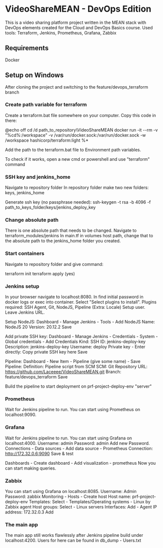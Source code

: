 # VideoShareMEAN - DevOps Edition

This is a video sharing platform project written in the MEAN stack with DevOps elements created for the Cloud and DevOps Basics course.
Used tools: Terraform, Jenkins, Prometheus, Grafana, Zabbix

## Requirements

Docker

## Setup on Windows

After cloning the project and switching to the feature/devops_terraform branch

### Create path variable for terraform

Create a terraform.bat file somewhere on your computer.
Copy this code in there:

@echo off
cd /d path_to_repository\VideoShareMEAN
docker run -it --rm -v "%cd%:/workspace" -v /var/run/docker.sock:/var/run/docker.sock -w /workspace hashicorp/terraform:light %*

Add the path to the terraform.bat file to Environment path variables.

To check if it works, open a new cmd or powershell and use "terraform" command

### SSH key and jenkins_home

Navigate to repository folder
In repository folder make two new folders: keys, jenkins_home

Generate ssh key (no passphrase needed):
ssh-keygen -t rsa -b 4096 -f path_to_keys_folder/keys/jenkins_deploy_key

### Change absolute path

There is one absolute path that needs to be changed.
Navigate to terraform_modules/jenkins
In main.tf in volumes host path, change that to the absolute path to the jenkins_home folder you created.

### Start containers

Navigate to repository folder and give command:

terraform init
terraform apply (yes)

### Jenkins setup

In your browser navigate to localhost:8080.
In find initial password in docker logs or exec into container.
Select "Select plugins to install". Plugins required: SSH Agent, Git, NodeJS, Pipeline (Extra: Locale)
Setup user.
Leave Jenkins URL.

Setup NodeJS:
Dashboard - Manage Jenkins - Tools - Add NodeJS
Name: NodeJS 20
Version: 20.12.2
Save

Add private SSH key:
Dashboard - Manage Jenkins - Credentials - System - Global credentials - Add Credentials
Kind: SSH
ID: jenkins-deploy-key
Description: jenkins-deploy-key
Username: deploy
Private key - Enter directly: Copy private SSH key here
Save

Pipeline:
Dashboard - New Item - Pipeline (give some name) - Save
Pipeline:
Definition: Pipeline script from SCM
SCM: Git
Repository URL: https://github.com/Laceeee/VideoShareMEAN.git
Branch: feature/devops_terraform
Save

Build the pipeline to start deployment on prf-project-deploy-env "server"

### Prometheus

Wait for Jenkins pipeline to run. You can start using Prometheus on localhost:9090.

### Grafana

Wait for Jenkins pipeline to run. You can start using Grafana on localhost:4000.
Username: admin
Password: admin
Add new Password.
Connections - Data sources - Add data source - Prometheus
Connection: http://172.32.0.6:9090
Save & test

Dashboards - Create dashboard - Add visualization - prometheus
Now you can start making queries.

### Zabbix

You can start using Grafana on localhost:8085.
Username: Admin
Password: zabbix
Monitoring - Hosts - Create host
Host name: prf-project-deploy-env
Templates: Select - Templates/Operating systems - Linux by Zabbix agent
Host groups: Select - Linux servers
Interfaces: Add - Agent
    IP address: 172.32.0.3
Add

### The main app

The main app still works flawlessly after Jenkins pipeline build under localhost:4200.
Users for here can be found in db_dump - Users.txt
